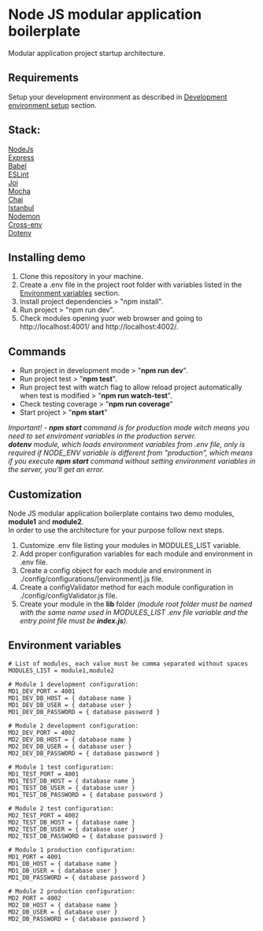 # Node JS modular application boilerplate

Modular application project startup architecture.

## Requirements

Setup your development environment as described in [Development environment setup](https://github.com/fSchettino/Documentation/blob/master/NodeJS-environment-and-project-setup.md) section.</a>

## Stack:

[NodeJs](https://nodejs.rg/)<br>
[Express](http://expressjs.com/)<br>
[Babel](https://babeljs.io)<br>
[ESLint](https://eslint.org)<br>
[Joi](https://github.com/hapijs/joi)<br>
[Mocha](https://mochajs.org)<br>
[Chai](https://www.chaijs.com/)<br>
[Istanbul](https://istanbul.js.org/)<br>
[Nodemon](https://nodemon.io/)<br>
[Cross-env](https://www.npmjs.com/package/cross-env)<br>
[Dotenv](https://www.npmjs.com/package/dotenv)<br>

## Installing demo

1. Clone this repository in your machine.
2. Create a .env file in the project root folder with variables listed in the [Environment variables](#environment-variables) section.
3. Install project dependencies > "npm install".
4. Run project > "npm run dev".
5. Check modules opening yuor web browser and going to http://localhost:4001/ and http://localhost:4002/.

## Commands

- Run project in development mode > "<strong>npm run dev</strong>".
- Run project test > "<strong>npm test</strong>".
- Run project test with watch flag to allow reload project automatically when test is modified > "<strong>npm run watch-test</strong>".
- Check testing coverage > "<strong>npm run coverage</strong>"
- Start project > "<strong>npm start</strong>"

<i>Important! - <strong>npm start</strong> command is for production mode witch means you need to set enviroment variables in the production server.<br><strong>dotenv</strong> module, which loads environment variables from .env file, only is required if NODE_ENV variable is different from "production", which means if you execute <strong>npm start</strong> command without setting environment variables in the server, you'll get an error.</i>

## Customization

Node JS modular application boilerplate contains two demo modules, <strong>module1</strong> and <strong>module2</strong>.<br>
In order to use the architecture for your purpose follow next steps.

1. Customize .env file listing your modules in MODULES_LIST variable.
2. Add proper configuration variables for each module and environment in .env file.
3. Create a config object for each module and environment in ./config/configurations/[environment].js file.
4. Create a configValidator method for each module configuration in ./config/configValidator.js file.
5. Create your module in the <strong>lib</strong> folder <i>(module root folder must be named with the same name used in MODULES_LIST .env file variable and the entry point file must be <strong>index.js</strong>).</i>

## Environment variables

```
# List of modules, each value must be comma separated without spaces
MODULES_LIST = module1,module2

# Module 1 development configuration:
MD1_DEV_PORT = 4001
MD1_DEV_DB_HOST = { database name }
MD1_DEV_DB_USER = { database user }
MD1_DEV_DB_PASSWORD = { database password }

# Module 2 development configuration:
MD2_DEV_PORT = 4002
MD2_DEV_DB_HOST = { database name }
MD2_DEV_DB_USER = { database user }
MD2_DEV_DB_PASSWORD = { database password }

# Module 1 test configuration:
MD1_TEST_PORT = 4001
MD1_TEST_DB_HOST = { database name }
MD1_TEST_DB_USER = { database user }
MD1_TEST_DB_PASSWORD = { database password }

# Module 2 test configuration:
MD2_TEST_PORT = 4002
MD2_TEST_DB_HOST = { database name }
MD2_TEST_DB_USER = { database user }
MD2_TEST_DB_PASSWORD = { database password }

# Module 1 production configuration:
MD1_PORT = 4001
MD1_DB_HOST = { database name }
MD1_DB_USER = { database user }
MD1_DB_PASSWORD = { database password }

# Module 2 production configuration:
MD2_PORT = 4002
MD2_DB_HOST = { database name }
MD2_DB_USER = { database user }
MD2_DB_PASSWORD = { database password }
```

